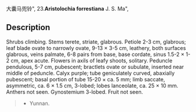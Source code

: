 大囊马兜铃",
23.**Aristolochia forrestiana** J. S. Ma",

## Description
Shrubs climbing. Stems terete, striate, glabrous. Petiole 2-3 cm, glabrous; leaf blade ovate to narrowly ovate, 9-13 × 3-5 cm, leathery, both surfaces glabrous, veins palmate, 6-8 pairs from base, base cordate, sinus 1.5-2 × 1-2 cm, apex acute. Flowers in axils of leafy shoots, solitary. Peduncle pendulous, 5-7 cm, pubescent; bractlets ovate or subulate, inserted near middle of peduncle. Calyx purple; tube geniculately curved, abaxially pubescent; basal portion of tube 15-20 × ca. 5 mm; limb saccate, asymmetric, ca. 6 × 1.5 cm, 3-lobed; lobes lanceolate, ca. 25 × 10 mm. Anthers not seen. Gynostemium 3-lobed. Fruit not seen.

> * Yunnan.
